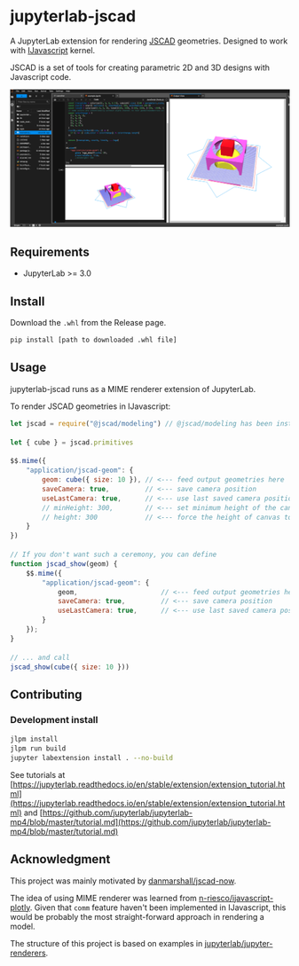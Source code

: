 # jupyterlab-jscad

A JupyterLab extension for rendering [JSCAD](https://github.com/jscad/OpenJSCAD.org) geometries. 
Designed to work with [IJavascript](https://github.com/n-riesco/ijavascript) kernel.

JSCAD is a set of tools for creating parametric 2D and 3D designs with Javascript code.

![screenshot](screenshot.jpg)

## Requirements

- JupyterLab >= 3.0

## Install

Download the `.whl` from the Release page.

```bash
pip install [path to downloaded .whl file]
```

## Usage

jupyterlab-jscad runs as a MIME renderer extension of JupyterLab.

To render JSCAD geometries in IJavascript:

```javascript
let jscad = require("@jscad/modeling") // @jscad/modeling has been installed globally, with NODE_PATH environment variable set

let { cube } = jscad.primitives

$$.mime({
    "application/jscad-geom": {
        geom: cube({ size: 10 }), // <--- feed output geometries here
        saveCamera: true,         // <--- save camera position
        useLastCamera: true,      // <--- use last saved camera position
        // minHeight: 300,        // <--- set minimum height of the canvas to 300
        // height: 300            // <--- force the height of canvas to be 300
    }
})

// If you don't want such a ceremony, you can define
function jscad_show(geom) {
    $$.mime({
        "application/jscad-geom": {
            geom,                     // <--- feed output geometries here
            saveCamera: true,         // <--- save camera position
            useLastCamera: true,      // <--- use last saved camera position
        }
    });
}

// ... and call
jscad_show(cube({ size: 10 }))
```

## Contributing

### Development install

```bash
jlpm install
jlpm run build
jupyter labextension install . --no-build
```

See tutorials at [https://jupyterlab.readthedocs.io/en/stable/extension/extension_tutorial.html](https://jupyterlab.readthedocs.io/en/stable/extension/extension_tutorial.html)
and [https://github.com/jupyterlab/jupyterlab-mp4/blob/master/tutorial.md](https://github.com/jupyterlab/jupyterlab-mp4/blob/master/tutorial.md)

## Acknowledgment

This project was mainly motivated by [danmarshall/jscad-now](https://github.com/danmarshall/jscad-now).

The idea of using MIME renderer was learned from [n-riesco/ijavascript-plotly](https://github.com/n-riesco/ijavascript-plotly).
Given that `comm` feature haven't been implemented in IJavascript, this would be probably the most straight-forward approach in rendering a model.

The structure of this project is based on examples in [jupyterlab/jupyter-renderers](https://github.com/jupyterlab/jupyter-renderers).




